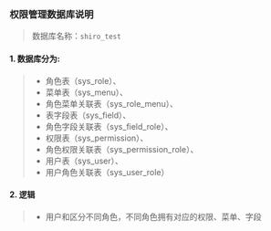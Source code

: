 ### 权限管理数据库说明
> 数据库名称：`shiro_test`

#### 1. 数据库分为:
> * 角色表（sys_role）、
> * 菜单表（sys_menu）、
> * 角色菜单关联表（sys_role_menu）、
> * 表字段表（sys_field）、
> * 角色字段关联表（sys_field_role）、
> * 权限表（sys_permission）、
> * 角色权限关联表（sys_permission_role）、
> * 用户表（sys_user）、
> * 用户角色关联表（sys_user_role）

#### 2. 逻辑
> * 用户和区分不同角色，不同角色拥有对应的权限、菜单、字段